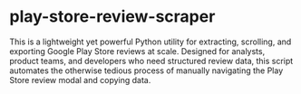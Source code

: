 # play-store-review-scraper
This is a lightweight yet powerful Python utility for extracting, scrolling, and exporting Google Play Store reviews at scale. Designed for analysts, product teams, and developers who need structured review data, this script automates the otherwise tedious process of manually navigating the Play Store review modal and copying data.
